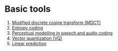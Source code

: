 # Basic tools

1.  [Modified discrete cosine transform
    (MDCT)](Modified_discrete_cosine_transform_MDCT_)
2.  [Entropy coding](Entropy_coding)
3.  [Perceptual modelling in speech and audio
    coding](Perceptual_modelling_in_speech_and_audio_coding)
4.  [Vector quantization (VQ)](../ITSPhtml/Vector_quantization_VQ_)
5.  [Linear
    prediction](https://wiki.aalto.fi/display/ITSP/Linear+prediction)
